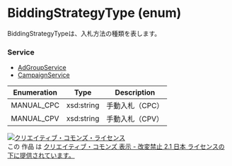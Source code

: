 # BiddingStrategyType (enum)
BiddingStrategyTypeは、入札方法の種類を表します。
### Service
+ [AdGroupService](../services/AdGroupService.md)
+ [CampaignService](../services/CampaignService.md)

| Enumeration | Type | Description |
|---|---|---|
| MANUAL_CPC | xsd:string | 手動入札（CPC） |
| MANUAL_CPV | xsd:string | 手動入札（CPV） |

<a rel="license" href="http://creativecommons.org/licenses/by-nd/2.1/jp/"><img alt="クリエイティブ・コモンズ・ライセンス" style="border-width:0" src="https://i.creativecommons.org/l/by-nd/2.1/jp/88x31.png" /></a><br />この 作品 は <a rel="license" href="http://creativecommons.org/licenses/by-nd/2.1/jp/">クリエイティブ・コモンズ 表示 - 改変禁止 2.1 日本 ライセンスの下に提供されています。</a>
